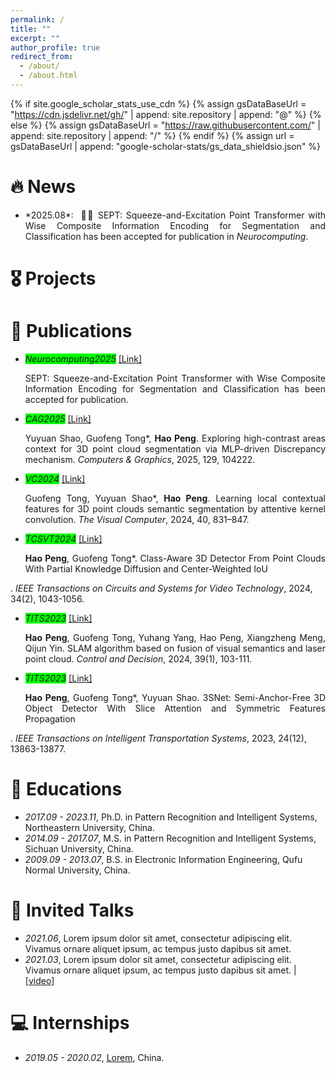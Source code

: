 ```yaml
---
permalink: /
title: ""
excerpt: ""
author_profile: true
redirect_from: 
  - /about/
  - /about.html
---
```


{% if site.google_scholar_stats_use_cdn %}
{% assign gsDataBaseUrl = "https://cdn.jsdelivr.net/gh/" | append: site.repository | append: "@" %}
{% else %}
{% assign gsDataBaseUrl = "https://raw.githubusercontent.com/" | append: site.repository | append: "/" %}
{% endif %}
{% assign url = gsDataBaseUrl | append: "google-scholar-stats/gs_data_shieldsio.json" %}

<span class='anchor' id='about-me'></span>



# 🔥 News
- <div align="justify">*2025.08*: &nbsp;🎉🎉 SEPT: Squeeze-and-Excitation Point Transformer with Wise Composite Information Encoding for Segmentation and Classification has been accepted for publication in <em>Neurocomputing</em>.</div>  

# 🎖 Projects

# 📝 Publications 
- <em style="background-color: #00FF00;"> Neurocomputing2025</em>  <a href="">[Link]</a><br>
  <div align="justify">SEPT: Squeeze-and-Excitation Point Transformer with Wise Composite Information Encoding for Segmentation and Classification has been accepted for publication.</div>

- <em style="background-color: #00FF00;"> CAG2025</em>  <a href="https://doi.org/10.1016/j.cag.2025.104222">[Link]</a><br>
  <div align="justify">Yuyuan Shao, Guofeng Tong*, <strong>Hao Peng</strong>. Exploring high-contrast areas context for 3D point cloud segmentation via MLP-driven Discrepancy mechanism. <em>Computers & Graphics</em>, 2025, 129, 104222.</div>

- <em style="background-color: #00FF00;"> VC2024</em>  <a href="https://link.springer.com/article/10.1007/s00371-023-02819-9">[Link]</a><br>
  <div align="justify">Guofeng Tong, Yuyuan Shao*, <strong>Hao Peng</strong>. Learning local contextual features for 3D point clouds semantic segmentation by attentive kernel convolution. <em>The Visual Computer</em>, 2024, 40, 831–847.</div>

- <em style="background-color: #00FF00;"> TCSVT2024</em>  <a href="https://ieeexplore.ieee.org/abstract/document/10164017">[Link]</a><br>
  <div align="justify"><strong>Hao Peng</strong>, Guofeng Tong*. Class-Aware 3D Detector From Point Clouds With Partial Knowledge Diffusion and Center-Weighted IoU
. <em>IEEE Transactions on Circuits and Systems for Video Technology</em>, 2024, 34(2), 1043-1056.</div>

- <em style="background-color: #00FF00;"> TITS2023</em>  <a href="https://ieeexplore.ieee.org/abstract/document/10164017">[Link]</a><br>
  <div align="justify"><strong>Hao Peng</strong>, Guofeng Tong, Yuhang Yang, Hao Peng, Xiangzheng Meng, Qijun Yin. SLAM algorithm based on fusion of visual semantics and laser point cloud. <em>Control and Decision</em>, 2024, 39(1), 103-111.</div>

- <em style="background-color: #00FF00;"> TITS2023</em>  <a href="https://ieeexplore.ieee.org/abstract/document/10164017">[Link]</a><br>
  <div align="justify"><strong>Hao Peng</strong>, Guofeng Tong*, Yuyuan Shao. 3SNet: Semi-Anchor-Free 3D Object Detector With Slice Attention and Symmetric Features Propagation
. <em>IEEE Transactions on Intelligent Transportation Systems</em>, 2023, 24(12), 13863-13877.</div>


# 📖 Educations
- *2017.09 - 2023.11*, Ph.D. in Pattern Recognition and Intelligent Systems, Northeastern University, China. 
- *2014.09 - 2017.07*, M.S. in Pattern Recognition and Intelligent Systems, Sichuan University, China.
- *2009.09 - 2013.07*, B.S. in Electronic Information Engineering, Qufu Normal University, China.
  
# 💬 Invited Talks
- *2021.06*, Lorem ipsum dolor sit amet, consectetur adipiscing elit. Vivamus ornare aliquet ipsum, ac tempus justo dapibus sit amet. 
- *2021.03*, Lorem ipsum dolor sit amet, consectetur adipiscing elit. Vivamus ornare aliquet ipsum, ac tempus justo dapibus sit amet.  \| [\[video\]](https://github.com/)

# 💻 Internships
- *2019.05 - 2020.02*, [Lorem](https://github.com/), China.
